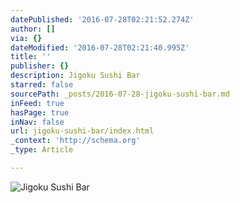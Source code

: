 ```yaml
---
datePublished: '2016-07-28T02:21:52.274Z'
author: []
via: {}
dateModified: '2016-07-28T02:21:40.995Z'
title: ''
publisher: {}
description: Jigoku Sushi Bar
starred: false
sourcePath: _posts/2016-07-28-jigoku-sushi-bar.md
inFeed: true
hasPage: true
inNav: false
url: jigoku-sushi-bar/index.html
_context: 'http://schema.org'
_type: Article

---
```

![Jigoku Sushi Bar](https://the-grid-user-content.s3-us-west-2.amazonaws.com/7c298cec-ad05-419b-bc29-5550c5138505.jpg)
